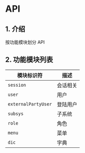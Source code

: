 # API

## 1. 介绍

按功能模块划分 API

## 2. 功能模块列表

|模块标识符|描述|
|-|-|
| `session` | 会话相关 |
| `user` | 用户 |
| `externalPartyUser` | 登陆用户 |
| `subsys` | 子系统 |
| `role` | 角色 |
| `menu` | 菜单 |
| `dic` | 字典 |